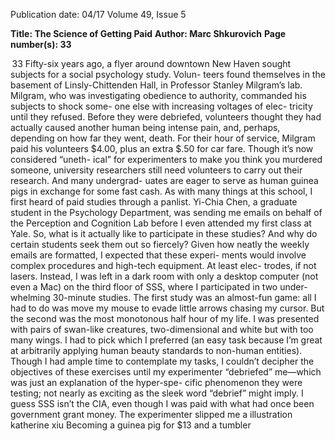 Publication date: 04/17
Volume 49, Issue 5

**Title: The Science of Getting Paid**
**Author: Marc Shkurovich**
**Page number(s): 33**

 33
Fifty-six years ago, a flyer around 
downtown New Haven sought subjects 
for a social psychology study. Volun-
teers found themselves in the basement 
of Linsly-Chittenden Hall, in Professor 
Stanley Milgram’s lab. Milgram, who 
was investigating obedience to authority, 
commanded his subjects to shock some-
one else with increasing voltages of elec-
tricity until they refused. Before they were 
debriefed, volunteers thought they had 
actually caused another human being 
intense pain, and, perhaps, depending on 
how far they went, death. For their hour 
of service, Milgram paid his volunteers 
$4.00, plus an extra $.50 for car fare.
Though it’s now considered “uneth-
ical” for experimenters to make you 
think you murdered someone, university 
researchers still need volunteers to carry 
out their research. And many undergrad-
uates are eager to serve as human guinea 
pigs in exchange for some fast cash. As 
with many things at this school, I first 
heard of paid studies through a panlist. 
Yi-Chia Chen, a graduate student in the 
Psychology Department, was sending me 
emails on behalf of the Perception and 
Cognition Lab before I even attended my 
first class at Yale. So, what is it actually 
like to participate in these studies? And 
why do certain students seek them out so 
fiercely?
Given how neatly the weekly emails are 
formatted, I expected that these experi-
ments would involve complex procedures 
and high-tech equipment. At least elec-
trodes, if not lasers. Instead, I was left in a 
dark room with only a desktop computer 
(not even a Mac) on the third floor of 
SSS, where I participated in two under-
whelming 30-minute studies.
The first study was an almost-fun game: 
all I had to do was move my mouse to 
evade little arrows chasing my cursor. But 
the second was the most monotonous half 
hour of my life. I was presented with pairs 
of swan-like creatures, two-dimensional 
and white but with too many wings. I had 
to pick which I preferred (an easy task 
because I’m great at arbitrarily applying 
human beauty standards to non-human 
entities). Though I had ample time to 
contemplate my tasks, I couldn’t decipher 
the objectives of these exercises until my 
experimenter “debriefed” me—which 
was just an explanation of the hyper-spe-
cific phenomenon they were testing; 
not nearly as exciting as the sleek word 
“debrief” might imply. I guess SSS isn’t 
the CIA, even though I was paid with 
what had once been government grant 
money. The experimenter slipped me a 
illustration katherine xiu
Becoming a guinea pig for $13 and a tumbler